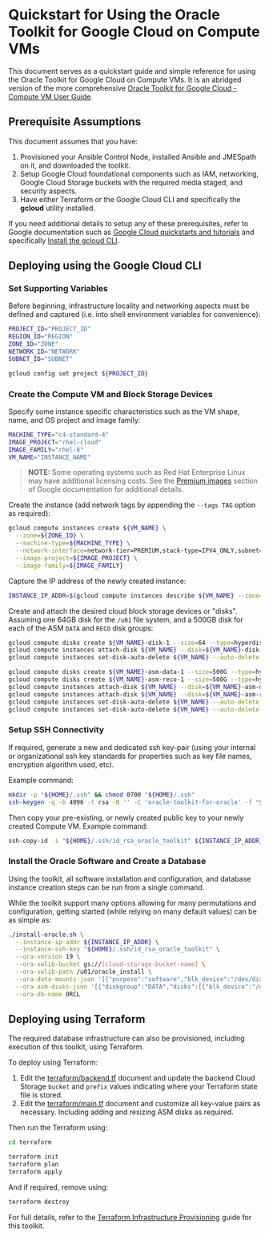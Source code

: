 # Quickstart for Using the Oracle Toolkit for Google Cloud on Compute VMs

This document serves as a quickstart guide and simple reference for using the Oracle Toolkit for Google Cloud on Compute VMs. It is an abridged version of the more comprehensive [Oracle Toolkit for Google Cloud - Compute VM User Guide](compute-vm-user-guide.md).

## Prerequisite Assumptions

This document assumes that you have:

1. Provisioned your Ansible Control Node, installed Ansible and JMESpath on it, and downloaded the toolkit.
1. Setup Google Cloud foundational components such as IAM, networking, Google Cloud Storage buckets with the required media staged, and security aspects.
1. Have either Terraform or the Google Cloud CLI and specifically the **gcloud** utility installed.

If you need additional details to setup any of these prerequisites, refer to Google documentation such as [Google Cloud quickstarts and tutorials](https://cloud.google.com/docs/tutorials) and specifically [Install the gcloud CLI](https://cloud.google.com/sdk/docs/install).

## Deploying using the Google Cloud CLI

### Set Supporting Variables

Before beginning, infrastructure locality and networking aspects must be defined and captured (i.e. into shell environment variables for convenience):

```bash
PROJECT_ID="PROJECT_ID"
REGION_ID="REGION"
ZONE_ID="ZONE"
NETWORK_ID="NETWORK"
SUBNET_ID="SUBNET"

gcloud config set project ${PROJECT_ID}
```

### Create the Compute VM and Block Storage Devices

Specify some instance specific characteristics such as the VM shape, name, and OS project and image family:

```bash
MACHINE_TYPE="c4-standard-4"
IMAGE_PROJECT="rhel-cloud"
IMAGE_FAMILY="rhel-8"
VM_NAME="INSTANCE_NAME"
```

> **NOTE:** Some operating systems such as Red Hat Enterprise Linux may have additional licensing costs. See the [Premium images](https://cloud.google.com/compute/disks-image-pricing?hl=en#section-1) section of Google documentation for additional details.

Create the instance (add network tags by appending the `--tags TAG` option as required):

```bash
gcloud compute instances create ${VM_NAME} \
  --zone=${ZONE_ID} \
  --machine-type=${MACHINE_TYPE} \
  --network-interface=network-tier=PREMIUM,stack-type=IPV4_ONLY,subnet=${SUBNET_ID} \
  --image-project=${IMAGE_PROJECT} \
  --image-family=${IMAGE_FAMILY}
```

Capture the IP address of the newly created instance:

```bash
INSTANCE_IP_ADDR=$(gcloud compute instances describe ${VM_NAME} --zone=${ZONE_ID} --format="value(networkInterfaces[0].networkIP)")
```

Create and attach the desired cloud block storage devices or "disks". Assuming one 64GB disk for the `/u01` file system, and a 500GB disk for each of the ASM `DATA` and `RECO` disk groups:

```bash
gcloud compute disks create ${VM_NAME}-disk-1 --size=64 --type=hyperdisk-balanced --provisioned-iops=3300 --provisioned-throughput=290 --zone=${ZONE_ID}
gcloud compute instances attach-disk ${VM_NAME} --disk=${VM_NAME}-disk-1 --device-name=oracle-disk-1 --zone=${ZONE_ID}
gcloud compute instances set-disk-auto-delete ${VM_NAME} --auto-delete --disk=${VM_NAME}-disk-1 --zone=${ZONE_ID}

gcloud compute disks create ${VM_NAME}-asm-data-1 --size=500G --type=hyperdisk-balanced --provisioned-iops=3300 --provisioned-throughput=290 --zone=${ZONE_ID}
gcloud compute disks create ${VM_NAME}-asm-reco-1 --size=500G --type=hyperdisk-balanced --provisioned-iops=3300 --provisioned-throughput=290 --zone=${ZONE_ID}
gcloud compute instances attach-disk ${VM_NAME} --disk=${VM_NAME}-asm-data-1 --device-name=oracle-asm-data-1 --zone=${ZONE_ID}
gcloud compute instances attach-disk ${VM_NAME} --disk=${VM_NAME}-asm-reco-1 --device-name=oracle-asm-reco-1 --zone=${ZONE_ID}
gcloud compute instances set-disk-auto-delete ${VM_NAME} --auto-delete --disk=${VM_NAME}-asm-data-1 --zone=${ZONE_ID}
gcloud compute instances set-disk-auto-delete ${VM_NAME} --auto-delete --disk=${VM_NAME}-asm-reco-1 --zone=${ZONE_ID}
```

### Setup SSH Connectivity

If required, generate a new and dedicated ssh key-pair (using your internal or organizational ssh key standards for properties such as key file names, encryption algorithm used, etc).

Example command:

```bash
mkdir -p "${HOME}/.ssh" && chmod 0700 "${HOME}/.ssh"
ssh-keygen -q -b 4096 -t rsa -N '' -C 'oracle-toolkit-for-oracle' -f "${HOME}/.ssh/id_rsa_oracle_toolkit"
```

Then copy your pre-existing, or newly created public key to your newly created Compute VM. Example command:

```bash
ssh-copy-id -i "${HOME}/.ssh/id_rsa_oracle_toolkit" ${INSTANCE_IP_ADDR}
```

### Install the Oracle Software and Create a Database

Using the toolkit, all software installation and configuration, and database instance creation steps can be run from a single command.

While the toolkit support many options allowing for many permutations and configuration, getting started (while relying on many default values) can be as simple as:

```bash
./install-oracle.sh \
  --instance-ip-addr ${INSTANCE_IP_ADDR} \
  --instance-ssh-key "${HOME}/.ssh/id_rsa_oracle_toolkit" \
  --ora-version 19 \
  --ora-swlib-bucket gs://[cloud-storage-bucket-name] \
  --ora-swlib-path /u01/oracle_install \
  --ora-data-mounts-json '[{"purpose":"software","blk_device":"/dev/disk/by-id/google-oracle-disk-1","name":"u01","fstype":"xfs","mount_point":"/u01","mount_opts":"nofail"}]' \
  --ora-asm-disks-json '[{"diskgroup":"DATA","disks":[{"blk_device":"/dev/disk/by-id/google-oracle-asm-data-1","name":"DATA1"}]},{"diskgroup":"RECO","disks":[{"blk_device":"/dev/disk/by-id/google-oracle-asm-reco-1","name":"RECO1"}]}]' \
  --ora-db-name ORCL
```

## Deploying using Terraform

The required database infrastructure can also be provisioned, including execution of this toolkit, using Terraform.

To deploy using Terraform:

1. Edit the [terraform/backend.tf](../terraform/backend.tf) document and update the backend Cloud Storage `bucket` and `prefix` values indicating where your Terraform state file is stored.
2. Edit the [terraform/main.tf](../terraform/main.tf) document and customize all key-value pairs as necessary. Including adding and resizing ASM disks as required.

Then run the Terraform using:

```bash
cd terraform

terraform init
terraform plan
terraform apply
```

And if required, remove using:

```bash
terraform destroy
```

For full details, refer to the [Terraform Infrastructure Provisioning](../terraform/README.md) guide for this toolkit.
